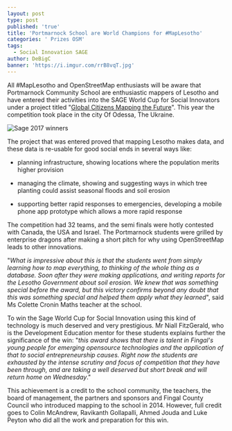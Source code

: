 ```yaml
---
layout: post
type: post
published: 'true'
title: 'Portmarnock School are World Champions for #MapLesotho'
categories: ' Prizes OSM'
tags:
  - Social Innovation SAGE
author: DeBigC
banner: 'https://i.imgur.com/rrB8vqT.jpg'
---
```

All #MapLesotho and OpenStreetMap enthusiasts will be aware that Portmarnock Community School are enthusiastic mappers of Lesotho and have entered their activities  into the SAGE World Cup for Social Innovators under a project titled "[Global Citizens Mapping the Future](https://twitter.com/globalcitmtf?lang=en)". This year the competition took place in the city Of Odessa, The Ukraine.

![Sage 2017 winners](https://i.imgur.com/rrB8vqT.jpg)

The project that was entered proved that mapping Lesotho makes data, and these data is re-usable for good social ends in several ways like:
 
- planning infrastructure, showing locations where the population merits higher provision

- managing the climate, showing and suggesting ways in which tree planting could assist seasonal floods and soil erosion

- supporting better rapid responses to emergencies, developing a mobile phone app prototype which allows a more rapid response 

The competition had 32 teams, and the semi finals were hotly contested with Canada, the USA and Israel. The Portmarnock students were grilled by enterprise dragons  after making a short pitch for why using OpenStreetMap leads to other innovations.

"*What is impressive about this is that the students went from simply learning how to map everything, to thinking of the whole thing as a database. Soon after they were making applications, and writing reports for the Lesotho Government about soil erosion. We knew that was something special before the award, but this victory confirms beyond any doubt that this was something special and helped them apply what they learned*", said Ms Colette Cronin Maths teacher at the school.

To win the Sage World Cup for Social Innovation using this kind of technology is much deserved and very prestigious. Mr Niall FitzGerald, who is the Development Education mentor for these students explains further the significance of the win: "*this award shows that there is talent in Fingal's young people for emerging opensource technologies and the application of that to social entrepreneurship causes. Right now the students are exhausted by the intense scrutiny and focus of competition that they have been through, and are taking a well deserved but short break and will return home on Wednesday*."

This achievement is a credit to the school community, the teachers, the board of management, the partners and sponsors and Fingal County Council who introduced mapping to the school in 2014. However, full credit goes to Colin McAndrew, Ravikanth Gollapalli, Ahmed Jouda and Luke Peyton who did all the work and preparation for this win. 















